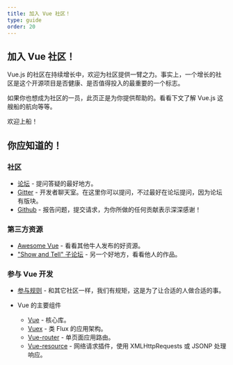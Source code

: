 ```yaml
---
title: 加入 Vue 社区！
type: guide
order: 20
---
```


## 加入 Vue 社区！

Vue.js 的社区在持续增长中，欢迎为社区提供一臂之力。事实上，一个增长的社区是这个开源项目是否健康、是否值得投入的最重要的一个标志。

如果你也想成为社区的一员，此页正是为你提供帮助的。看看下文了解 Vue.js 这艘船的航向等等。

欢迎上船！

## 你应知道的！

### 社区

- [论坛](http://forum.vuejs.org/) - 提问答疑的最好地方。
- [Gitter](https://gitter.im/vuejs/vue) - 开发者聊天室。在这里你可以提问，不过最好在论坛提问，因为论坛有版块。
- [Github](https://github.com/vuejs) - 报告问题，提交请求，为你所做的任何贡献表示深深感谢！


### 第三方资源

- [Awesome Vue](https://github.com/vuejs/awesome-vue) - 看看其他牛人发布的好资源。
- ["Show and Tell" 子论坛](http://forum.vuejs.org/category/15/show-tell) - 另一个好地方，看看他人的作品。

### 参与 Vue 开发

- [参与规则](https://github.com/vuejs/vue/blob/dev/CONTRIBUTING.md) - 和其它社区一样，我们有规矩，这是为了让合适的人做合适的事。

- Vue 的主要组件
  - [Vue](https://github.com/vuejs/vue) - 核心库。
  - [Vuex](https://github.com/vuejs/vuex) - 类 Flux 的应用架构。
  - [Vue-router](https://github.com/vuejs/vue-router) - 单页面应用路由。
  - [Vue-resource](https://github.com/vuejs/vue-resource) - 网络请求插件，使用 XMLHttpRequests 或 JSONP 处理响应。






